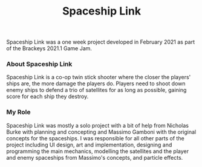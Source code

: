 ﻿---
layout: project
title: Spaceship Link
year: 2021
genre: Twin-stick Shooter
roles: Design, Art, Programming
featureimage: /assets/images/projects/vof.jpg
animatedimage: /assets/images/projects/vof.jpg
downloadlinks:
  - https://ghostentity12.itch.io/spaceship-link
team:
  - Nicholas Burke
  - Massimo Gamboni
---

Spaceship Link was a one week project developed in February 2021 as part of the Brackeys 2021.1 Game Jam.

### About Spaceship Link
Spaceship Link is a co-op twin stick shooter where the closer the players' ships are, the more damage the players do. Players need to shoot down enemy ships to defend a trio of satellites for as long as possible, gaining score for each ship they destroy.

### My Role
Spaceship Link was mostly a solo project with a bit of help from Nicholas Burke with planning and concepting and Massimo Gamboni with the original concepts for the spaceships. I was responsible for all other parts of the project including UI design, art and implementation, designing and programming the main mechanics, modelling the satellites and the player and enemy spaceships from Massimo's concepts, and particle effects.